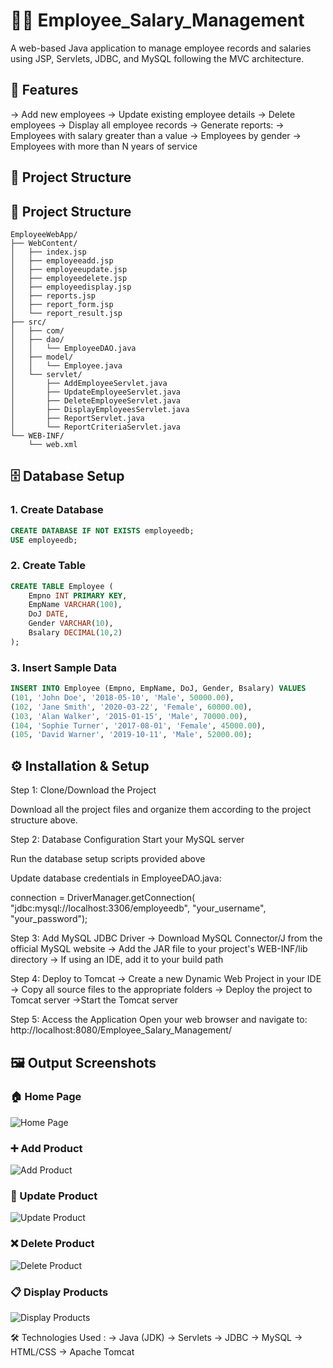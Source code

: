 
# 👨‍💼 Employee_Salary_Management

A web-based Java application to manage employee records and salaries using JSP, Servlets, JDBC, and MySQL following the MVC architecture.

## 🚀 Features
-> Add new employees
-> Update existing employee details
-> Delete employees
-> Display all employee records
-> Generate reports:
-> Employees with salary greater than a value
-> Employees by gender
-> Employees with more than N years of service

 ## 📁 Project Structure
## 📁 Project Structure
```plaintext
EmployeeWebApp/
├── WebContent/
│   ├── index.jsp
│   ├── employeeadd.jsp
│   ├── employeeupdate.jsp
│   ├── employeedelete.jsp
│   ├── employeedisplay.jsp
│   ├── reports.jsp
│   ├── report_form.jsp
│   └── report_result.jsp
├── src/
│   ├── com/
│   ├── dao/
│   │   └── EmployeeDAO.java
│   ├── model/
│   │   └── Employee.java
│   └── servlet/
│       ├── AddEmployeeServlet.java
│       ├── UpdateEmployeeServlet.java
│       ├── DeleteEmployeeServlet.java
│       ├── DisplayEmployeesServlet.java
│       ├── ReportServlet.java
│       └── ReportCriteriaServlet.java
└── WEB-INF/
    └── web.xml
```
## 🗄 Database Setup
### 1. Create Database
```sql
CREATE DATABASE IF NOT EXISTS employeedb;
USE employeedb;
```

### 2. Create Table
```sql
CREATE TABLE Employee (
    Empno INT PRIMARY KEY,
    EmpName VARCHAR(100),
    DoJ DATE,
    Gender VARCHAR(10),
    Bsalary DECIMAL(10,2)
);
```
### 3. Insert Sample Data
```sql
INSERT INTO Employee (Empno, EmpName, DoJ, Gender, Bsalary) VALUES
(101, 'John Doe', '2018-05-10', 'Male', 50000.00),
(102, 'Jane Smith', '2020-03-22', 'Female', 60000.00),
(103, 'Alan Walker', '2015-01-15', 'Male', 70000.00),
(104, 'Sophie Turner', '2017-08-01', 'Female', 45000.00),
(105, 'David Warner', '2019-10-11', 'Male', 52000.00);
```

## ⚙ Installation & Setup

Step 1: Clone/Download the Project

Download all the project files and organize them according to the project structure above.

Step 2: Database Configuration
Start your MySQL server

Run the database setup scripts provided above

Update database credentials in EmployeeDAO.java:

connection = DriverManager.getConnection(
    "jdbc:mysql://localhost:3306/employeedb", 
    "your_username", 
    "your_password");

Step 3: Add MySQL JDBC Driver
-> Download MySQL Connector/J from the official MySQL website
-> Add the JAR file to your project's WEB-INF/lib directory
-> If using an IDE, add it to your build path

Step 4: Deploy to Tomcat
-> Create a new Dynamic Web Project in your IDE
-> Copy all source files to the appropriate folders
-> Deploy the project to Tomcat server
->Start the Tomcat server

Step 5: Access the Application
Open your web browser and navigate to:
http://localhost:8080/Employee_Salary_Management/

## 🖼️ Output Screenshots

### 🏠 Home Page
![Home Page](screenshots/home.png)

### ➕ Add Product
![Add Product](screenshots/add.png)

### 📝 Update Product
![Update Product](screenshots/update.png)

### ❌ Delete Product
![Delete Product](screenshots/delete.png)

### 📋 Display Products
![Display Products](screenshots/display.png)


🛠️ Technologies Used :
-> Java (JDK)
-> Servlets
-> JDBC
-> MySQL
-> HTML/CSS
-> Apache Tomcat